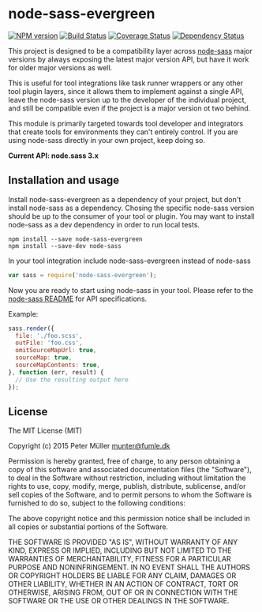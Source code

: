node-sass-evergreen
===================

[![NPM version](https://badge.fury.io/js/node-sass-evergreen.svg)](http://badge.fury.io/js/node-sass-evergreen)
[![Build Status](https://travis-ci.org/Munter/node-sass-evergreen.svg?branch=master)](https://travis-ci.org/Munter/node-sass-evergreen)
[![Coverage Status](https://img.shields.io/coveralls/Munter/node-sass-evergreen.svg)](https://coveralls.io/r/Munter/node-sass-evergreen?branch=master)
[![Dependency Status](https://david-dm.org/Munter/node-sass-evergreen.svg)](https://david-dm.org/Munter/node-sass-evergreen)

This project is designed to be a compatibility layer across [node-sass](https://github.com/sass/node-sass) major versions by always exposing the latest major version API, but have it work for older major versions as well.

This is useful for tool integrations like task runner wrappers or any other tool plugin layers, since it allows them to implement against a single API, leave the node-sass version up to the developer of the individual project, and still be compatible even if the project is a major version ot two behind.

This module is primarily targeted towards tool developer and integrators that create tools for environments they can't entirely control. If you are using node-sass directly in your own project, keep doing so.

**Current API: node.sass 3.x**


Installation and usage
----------------------

Install node-sass-evergreen as a dependency of your project, but don't install node-sass as a dependency. Chosing the specific node-sass version should be up to the consumer of your tool or plugin. You may want to install node-sass as a dev dependency in order to run local tests.

```
npm install --save node-sass-evergreen
npm install --save-dev node-sass
```

In your tool integration include node-sass-evergreen instead of node-sass

```js
var sass = require('node-sass-evergreen');
```

Now you are ready to start using node-sass in your tool. Please refer to the [node-sass README](https://github.com/sass/node-sass) for API specifications.

Example:

```js
sass.render({
  file: './foo.scss',
  outFile: 'foo.css',
  omitSourceMapUrl: true,
  sourceMap: true,
  sourceMapContents: true,
}, function (err, result) {
  // Use the resulting output here
});
```


License
-------

The MIT License (MIT)

Copyright (c) 2015 Peter Müller <munter@fumle.dk>

Permission is hereby granted, free of charge, to any person obtaining a copy of this software and associated documentation files (the "Software"), to deal in the Software without restriction, including without limitation the rights to use, copy, modify, merge, publish, distribute, sublicense, and/or sell copies of the Software, and to permit persons to whom the Software is furnished to do so, subject to the following conditions:

The above copyright notice and this permission notice shall be included in all copies or substantial portions of the Software.

THE SOFTWARE IS PROVIDED "AS IS", WITHOUT WARRANTY OF ANY KIND, EXPRESS OR IMPLIED, INCLUDING BUT NOT LIMITED TO THE WARRANTIES OF MERCHANTABILITY, FITNESS FOR A PARTICULAR PURPOSE AND NONINFRINGEMENT. IN NO EVENT SHALL THE AUTHORS OR COPYRIGHT HOLDERS BE LIABLE FOR ANY CLAIM, DAMAGES OR OTHER LIABILITY, WHETHER IN AN ACTION OF CONTRACT, TORT OR OTHERWISE, ARISING FROM, OUT OF OR IN CONNECTION WITH THE SOFTWARE OR THE USE OR OTHER DEALINGS IN THE SOFTWARE.

